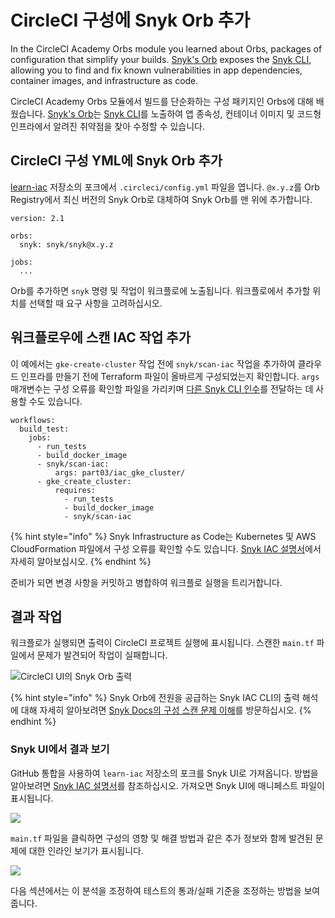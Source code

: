 # CircleCI 구성에 Snyk Orb 추가

In the CircleCI Academy Orbs module you learned about Orbs, packages of configuration that simplify your builds. [Snyk's Orb](https://circleci.com/developer/orbs/orb/snyk/snyk) exposes the [Snyk CLI](https://support.snyk.io/hc/en-us/articles/360003812578-CLI-reference), allowing you to find and fix known vulnerabilities in app dependencies, container images, and infrastructure as code.

CircleCI Academy Orbs 모듈에서 빌드를 단순화하는 구성 패키지인 Orbs에 대해 배웠습니다. [Snyk's Orb](https://circleci.com/developer/orbs/orb/snyk/snyk)는 [Snyk CLI](https://support.snyk.io/hc/en-us/articles/360003812578-CLI-reference)를 노출하여 앱 종속성, 컨테이너 이미지 및 코드형 인프라에서 알려진 취약점을 찾아 수정할 수 있습니다.

## CircleCI 구성 YML에 Snyk Orb 추가

[learn-iac](https://github.com/datapunkz/learn\_iac) 저장소의 포크에서 `.circleci/config.yml` 파일을 엽니다. `@x.y.z`를 Orb Registry에서 최신 버전의 Snyk Orb로 대체하여 Snyk Orb를 맨 위에 추가합니다.

```
version: 2.1

orbs:
  snyk: snyk/snyk@x.y.z

jobs:
  ...
```

Orb를 추가하면 `snyk` 명령 및 작업이 워크플로에 노출됩니다. 워크플로에서 추가할 위치를 선택할 때 요구 사항을 고려하십시오.

## 워크플로우에 스캔 IAC 작업 추가

이 예에서는 `gke-create-cluster` 작업 전에 `snyk/scan-iac` 작업을 추가하여 클라우드 인프라를 만들기 전에 Terraform 파일이 올바르게 구성되었는지 확인합니다. `args` 매개변수는 구성 오류를 확인할 파일을 가리키며 [다른 Snyk CLI 인수](https://support.snyk.io/hc/en-us/articles/360018728618-Test-your-configuration-files)를 전달하는 데 사용할 수도 있습니다.

```
workflows:
  build_test:
    jobs:
      - run_tests
      - build_docker_image
      - snyk/scan-iac:
          args: part03/iac_gke_cluster/
      - gke_create_cluster:
          requires:
            - run_tests
            - build_docker_image
            - snyk/scan-iac
```

{% hint style="info" %}
Snyk Infrastructure as Code는 Kubernetes 및 AWS CloudFormation 파일에서 구성 오류를 확인할 수도 있습니다. [Snyk IAC 설명서](https://support.snyk.io/hc/en-us/articles/360018728618-Test-your-configuration-files)에서 자세히 알아보십시오.
{% endhint %}

준비가 되면 변경 사항을 커밋하고 병합하여 워크플로 실행을 트리거합니다.

## 결과 작업

워크플로가 실행되면 출력이 CircleCI 프로젝트 실행에 표시됩니다. 스캔한 `main.tf` 파일에서 문제가 발견되어 작업이 실패합니다.

![CircleCI UI의 Snyk Orb 출력](https://partner-workshop-assets.s3.us-east-2.amazonaws.com/iac-job-run-fail.png)

{% hint style="info" %}
Snyk Orb에 전원을 공급하는 Snyk IAC CLI의 출력 해석에 대해 자세히 알아보려면 [Snyk Docs의 구성 스캔 문제 이해](https://support.snyk.io/hc/en-us/articles/360012499738-Understanding-configuration-scan-issues)를 방문하십시오.
{% endhint %}

### Snyk UI에서 결과 보기

GitHub 통합을 사용하여 `learn-iac` 저장소의 포크를 Snyk UI로 가져옵니다. 방법을 알아보려면 [Snyk IAC 설명서](https://support.snyk.io/hc/en-us/articles/360011018938-Configure-your-integration-to-find-security-issues-in-your-Terraform-files)를 참조하십시오. 가져오면 Snyk UI에 매니페스트 파일이 표시됩니다.

![](https://partner-workshop-assets.s3.us-east-2.amazonaws.com/imported-iac-project.png)

`main.tf` 파일을 클릭하면 구성의 영향 및 해결 방법과 같은 추가 정보와 함께 발견된 문제에 대한 인라인 보기가 표시됩니다.

![](https://partner-workshop-assets.s3.us-east-2.amazonaws.com/iac-result-details.png)

다음 섹션에서는 이 분석을 조정하여 테스트의 통과/실패 기준을 조정하는 방법을 보여줍니다.
